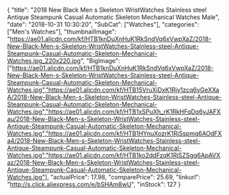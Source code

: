 {
	"title": "2018 New Black Men s Skeleton WristWatches Stainless steel Antique Steampunk Casual Automatic Skeleton Mechanical Watches Male",
	"date": "2018-10-31 10:30:20",
	"SubCat": ["Watches"],
	"categories": ["Men's Watches"],
	"thumbnailImage": "https://ae01.alicdn.com/kf/HTB1knDuXnHuK1RkSndVq6xVwpXaZ/2018-New-Black-Men-s-Skeleton-WristWatches-Stainless-steel-Antique-Steampunk-Casual-Automatic-Skeleton-Mechanical-Watches.jpg_220x220.jpg",
	"BigImage": ["https://ae01.alicdn.com/kf/HTB1knDuXnHuK1RkSndVq6xVwpXaZ/2018-New-Black-Men-s-Skeleton-WristWatches-Stainless-steel-Antique-Steampunk-Casual-Automatic-Skeleton-Mechanical-Watches.jpg","https://ae01.alicdn.com/kf/HTB15VruXiDxK1Rjy1zcq6yGeXXaA/2018-New-Black-Men-s-Skeleton-WristWatches-Stainless-steel-Antique-Steampunk-Casual-Automatic-Skeleton-Mechanical-Watches.jpg","https://ae01.alicdn.com/kf/HTB1xSPuXh_rK1RkHFqDq6yJAFXau/2018-New-Black-Men-s-Skeleton-WristWatches-Stainless-steel-Antique-Steampunk-Casual-Automatic-Skeleton-Mechanical-Watches.jpg","https://ae01.alicdn.com/kf/HTB1HYnuXozrK1RjSspmq6AOdFXa4/2018-New-Black-Men-s-Skeleton-WristWatches-Stainless-steel-Antique-Steampunk-Casual-Automatic-Skeleton-Mechanical-Watches.jpg","https://ae01.alicdn.com/kf/HTB1ko2ddFzqK1RjSZSgq6ApAVXaz/2018-New-Black-Men-s-Skeleton-WristWatches-Stainless-steel-Antique-Steampunk-Casual-Automatic-Skeleton-Mechanical-Watches.jpg"],
	"actualPrice": 17.98,
	"comparePrice": 25.69,
	"linkurl": "http://s.click.aliexpress.com/e/bSHAm8wU",
	"inStock": 127
}
